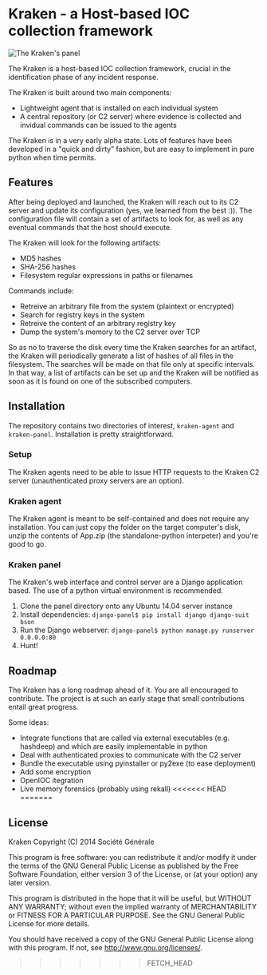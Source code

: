 # Kraken - a Host-based IOC collection framework

![The Kraken's panel](/kraken-panel.png)

The Kraken is a host-based IOC collection framework, crucial in the identification phase of any incident response.

The Kraken is built around two main components:

* Lightweight agent that is installed on each individual system
* A central repository (or C2 server) where evidence is collected and invidual commands can be issued to the agents

The Kraken is in a very early alpha state. Lots of features have been developed in a "quick and dirty" fashion, but are easy to implement in pure python when time permits.

## Features
After being deployed and launched, the Kraken will reach out to its C2 server and update its configuration (yes, we learned from the best :)). The configuration file will contain a set of artifacts to look for, as well as any eventual commands that the host should execute.

The Kraken will look for the following artifacts:
* MD5 hashes
* SHA-256 hashes
* Filesystem regular expressions in paths or filenames

Commands include:
* Retreive an arbitrary file from the system (plaintext or encrypted)
* Search for registry keys in the system
* Retreive the content of an arbitrary registry key
* Dump the system's memory to the C2 server over TCP

So as no to traverse the disk every time the Kraken searches for an artifact, the Kraken will periodically generate a list of hashes of all files in the filesystem. The searches will be made on that file only at specific intervals. In that way, a list of artifacts can be set up and the Kraken will be notified as soon as it is found on one of the subscribed computers.

## Installation
The repository contains two directories of interest, `kraken-agent` and `kraken-panel`. Installation is pretty straightforward.

### Setup
The Kraken agents need to be able to issue HTTP requests to the Kraken C2 server (unauthenticated proxy servers are an option).

### Kraken agent
The Kraken agent is meant to be self-contained and does not require any installation. You can just copy the folder on the target computer's disk, unzip the contents of App.zip (the standalone-python interpeter) and you're good to go.

### Kraken panel
The Kraken's web interface and control server are a Django application based. The use of a python virtual environment is recommended.

1. Clone the panel directory onto any Ubuntu 14.04 server instance
2. Install dependencies: `django-panel$ pip install django django-suit bson`
3. Run the Django webserver: `django-panel$ python manage.py runserver 0.0.0.0:80`
4. Hunt!


## Roadmap
The Kraken has a long roadmap ahead of it. You are all encouraged to contribute. The project is at such an early stage that small contributions entail great progress.

Some ideas:

* Integrate functions that are called via external executables (e.g. hashdeep) and which are easily implementable in python
* Deal with authenticated proxies to communicate with the C2 server
* Bundle the executable using pyinstaller or py2exe (to ease deployment)
* Add some encryption
* OpenIOC itegration
* Live memory forensics (probably using rekall)
<<<<<<< HEAD
=======

## License

Kraken Copyright (C) 2014 Société Générale

This program is free software: you can redistribute it and/or modify it under the terms of the GNU General Public License as published by the Free Software Foundation, either version 3 of the License, or (at your option) any later version.

This program is distributed in the hope that it will be useful, but WITHOUT ANY WARRANTY; without even the implied warranty of MERCHANTABILITY or FITNESS FOR A PARTICULAR PURPOSE. See the GNU General Public License for more details.

You should have received a copy of the GNU General Public License along with this program. If not, see http://www.gnu.org/licenses/.






>>>>>>> FETCH_HEAD

